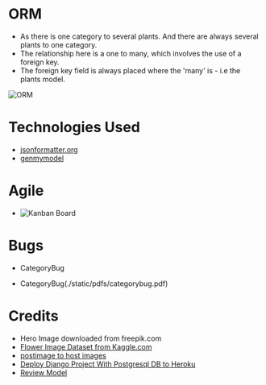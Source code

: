 # ORM

* As there is one category to several plants. And there are always several plants to one category.
* The relationship here is a one to many, which involves the use of a foreign key.
* The foreign key field is always placed where the 'many' is - i.e the plants model.

![ORM](~/projects/McPlantsNavan/media/readme/ORM.png)

# Technologies Used

* [jsonformatter.org](https://jsonformatter.org/)
* [genmymodel](https://app.genmymodel.com/)

# Agile

* ![Kanban Board](~/projects/McPlantsNavan/media/readme/kanbanboard)

# Bugs

* CategoryBug

* CategoryBug(./static/pdfs/categorybug.pdf)



# Credits

* Hero Image downloaded from freepik.com
* [Flower Image Dataset from Kaggle.com](https://www.kaggle.com/datasets/aksha05/flower-image-dataset?)
* [postimage to host images](https://postimg.cc/gallery/wJB7W9T)
* [Deploy Django Project With Postgresql DB to Heroku](https://youtu.be/2OHc5EqfX5g?si=aw9Em89nmB460fss)
* [Review Model](https://youtu.be/rnNtbcYhC-o?si=XoHG5_sVqRH2Er7p)
